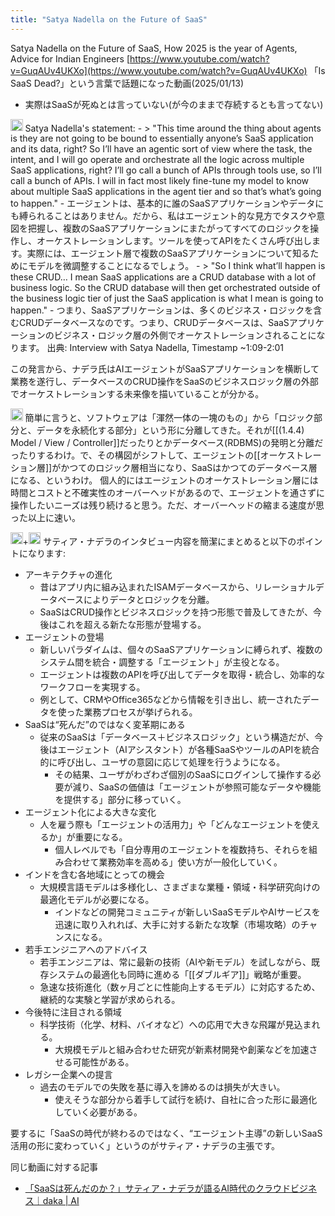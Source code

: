 ```yaml
---
title: "Satya Nadella on the Future of SaaS"
---
```


Satya Nadella on the Future of SaaS, How 2025 is the year of Agents, Advice for Indian Engineers
[https://www.youtube.com/watch?v=GuqAUv4UKXo](https://www.youtube.com/watch?v=GuqAUv4UKXo)
「Is SaaS Dead?」という言葉で話題になった動画(2025/01/13)
- 実際はSaaSが死ぬとは言っていない(が今のままで存続するとも言ってない)

<img src='https://scrapbox.io/api/pages/nishio/GPT/icon' alt='GPT.icon' height="19.5"/>
Satya Nadella's statement:
- > "This time around the thing about agents is they are not going to be bound to essentially anyone’s SaaS application and its data, right? So I’ll have an agentic sort of view where the task, the intent, and I will go operate and orchestrate all the logic across multiple SaaS applications, right? I’ll go call a bunch of APIs through tools use, so I’ll call a bunch of APIs. I will in fact most likely fine-tune my model to know about multiple SaaS applications in the agent tier and so that’s what’s going to happen."
- エージェントは、基本的に誰のSaaSアプリケーションやデータにも縛られることはありません。だから、私はエージェント的な見方でタスクや意図を把握し、複数のSaaSアプリケーションにまたがってすべてのロジックを操作し、オーケストレーションします。ツールを使ってAPIをたくさん呼び出します。実際には、エージェント層で複数のSaaSアプリケーションについて知るためにモデルを微調整することになるでしょう。
- > "So I think what’ll happen is these CRUD… I mean SaaS applications are a CRUD database with a lot of business logic. So the CRUD database will then get orchestrated outside of the business logic tier of just the SaaS application is what I mean is going to happen."
- つまり、SaaSアプリケーションは、多くのビジネス・ロジックを含むCRUDデータベースなのです。つまり、CRUDデータベースは、SaaSアプリケーションのビジネス・ロジック層の外側でオーケストレーションされることになります。
出典: Interview with Satya Nadella, Timestamp ~1:09-2:01

この発言から、ナデラ氏はAIエージェントがSaaSアプリケーションを横断して業務を遂行し、データベースのCRUD操作をSaaSのビジネスロジック層の外部でオーケストレーションする未来像を描いていることが分かる。

<img src='https://scrapbox.io/api/pages/nishio/nishio/icon' alt='nishio.icon' height="19.5"/>
簡単に言うと、ソフトウェアは「渾然一体の一塊のもの」から「ロジック部分と、データを永続化する部分」という形に分離してきた。それが[[(1.4.4) Model / View / Controller]]だったりとかデータベース(RDBMS)の発明と分離だったりするわけ。で、その構図がシフトして、エージェントの[[オーケストレーション層]]がかつてのロジック層相当になり、SaaSはかつてのデータベース層になる、というわけ。
個人的にはエージェントのオーケストレーション層には時間とコストと不確実性のオーバーヘッドがあるので、エージェントを通さずに操作したいニーズは残り続けると思う。ただ、オーバーヘッドの縮まる速度が思った以上に速い。

<img src='https://scrapbox.io/api/pages/nishio/o1 Pro/icon' alt='o1 Pro.icon' height="19.5"/>+<img src='https://scrapbox.io/api/pages/nishio/o3/icon' alt='o3.icon' height="19.5"/>
サティア・ナデラのインタビュー内容を簡潔にまとめると以下のポイントになります:

- アーキテクチャの進化
    - 昔はアプリ内に組み込まれたISAMデータベースから、リレーショナルデータベースによりデータとロジックを分離。
    - SaaSはCRUD操作とビジネスロジックを持つ形態で普及してきたが、今後はこれを超える新たな形態が登場する。
- エージェントの登場
    - 新しいパラダイムは、個々のSaaSアプリケーションに縛られず、複数のシステム間を統合・調整する「エージェント」が主役となる。
    - エージェントは複数のAPIを呼び出してデータを取得・統合し、効率的なワークフローを実現する。
    - 例として、CRMやOffice365などから情報を引き出し、統一されたデータを使った業務プロセスが挙げられる。
- SaaSは“死んだ”のではなく変革期にある
    - 従来のSaaSは「データベース＋ビジネスロジック」という構造だが、今後はエージェント（AIアシスタント）が各種SaaSやツールのAPIを統合的に呼び出し、ユーザの意図に応じて処理を行うようになる。
        - その結果、ユーザがわざわざ個別のSaaSにログインして操作する必要が減り、SaaSの価値は「エージェントが参照可能なデータや機能を提供する」部分に移っていく。
- エージェント化による大きな変化
    - 人を雇う際も「エージェントの活用力」や「どんなエージェントを使えるか」が重要になる。
        - 個人レベルでも「自分専用のエージェントを複数持ち、それらを組み合わせて業務効率を高める」使い方が一般化していく。
- インドを含む各地域にとっての機会
    - 大規模言語モデルは多様化し、さまざまな業種・領域・科学研究向けの最適化モデルが必要になる。
        - インドなどの開発コミュニティが新しいSaaSモデルやAIサービスを迅速に取り入れれば、大手に対する新たな攻撃（市場攻略）のチャンスになる。
- 若手エンジニアへのアドバイス
    - 若手エンジニアは、常に最新の技術（AIや新モデル）を試しながら、既存システムの最適化も同時に進める「[[ダブルギア]]」戦略が重要。
    - 急速な技術進化（数ヶ月ごとに性能向上するモデル）に対応するため、継続的な実験と学習が求められる。
- 今後特に注目される領域
    - 科学技術（化学、材料、バイオなど）への応用で大きな飛躍が見込まれる。
        - 大規模モデルと組み合わせた研究が新素材開発や創薬などを加速させる可能性がある。
- レガシー企業への提言
    - 過去のモデルでの失敗を基に導入を諦めるのは損失が大きい。
        - 使えそうな部分から着手して試行を続け、自社に合った形に最適化していく必要がある。

要するに「SaaSの時代が終わるのではなく、“エージェント主導”の新しいSaaS活用の形に変わっていく」というのがサティア・ナデラの主張です。

同じ動画に対する記事
- [「SaaSは死んだのか？」サティア・ナデラが語るAI時代のクラウドビジネス｜daka | AI](https://note.com/daka1/n/n6ba507aa0b1b?utm_source=chatgpt.com)
